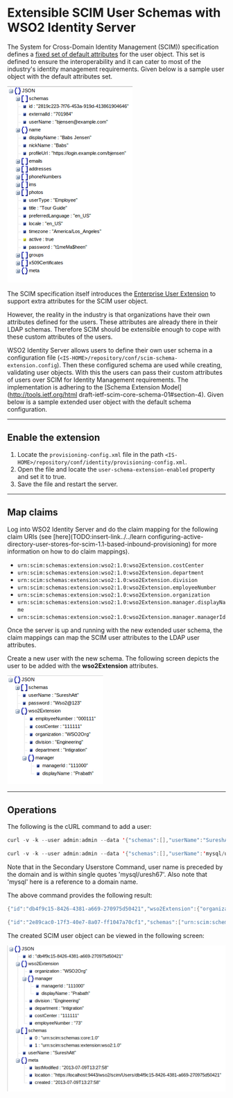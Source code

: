 # Extensible SCIM User Schemas with WSO2 Identity Server

The System for Cross-Domain Identity Management (SCIM)) specification defines a [fixed set of default attributes](http://tools.ietf.org/html/draft-ietf-scim-core-schema-01#section-11.2) for the user object. This set is defined to ensure the interoperability and it can cater to most of the industry's identity management requirements. Given below is a sample user object with the default attributes set.

![Sample user object](../../assets/img/extend/sample-user-object.png)

The SCIM specification itself introduces the [Enterprise User Extension](http://tools.ietf.org/html/draft-ietf-scim-core-schema-01#section-11.3)
to support extra attributes for the SCIM user object.

However, the reality in the industry is that organizations have their own attributes defined for the users. These attributes are already there in their LDAP schemas. Therefore SCIM should be extensible enough to cope with these custom attributes of the users.

WSO2 Identity Server allows users to define their own user schema in a configuration file (`<IS-HOME>/repository/conf/scim-schema-extension.config`). Then these configured schema are used while creating, validating user objects. With this the users can pass their custom attributes of users over SCIM for Identity Management requirements. The implementation is adhering to the [Schema Extension Model](http://tools.ietf.org/html draft-ietf-scim-core-schema-01#section-4). Given below is a sample extended user object with the default schema configuration.

---

## Enable the extension

1.  Locate the `provisioning-config.xml` file in the path `<IS-HOME>/repository/conf/identity/provisioning-config.xml`.
2.  Open the file and locate the `user-schema-extension-enabled` property and set it to true.
3.  Save the file and restart the server.

---

## Map claims

Log into WSO2 Identity Server and do the claim mapping for the following claim URIs (see [here](TODO:insert-link../../learn configuring-active-directory-user-stores-for-scim-1.1-based-inbound-provisioning) for more information on how to do claim mappings).

-   `urn:scim:schemas:extension:wso2:1.0:wso2Extension.costCenter`
-   `urn:scim:schemas:extension:wso2:1.0:wso2Extension.department`
-   `urn:scim:schemas:extension:wso2:1.0:wso2Extension.division`
-   `urn:scim:schemas:extension:wso2:1.0:wso2Extension.employeeNumber`
-   `urn:scim:schemas:extension:wso2:1.0:wso2Extension.organization`
-   `urn:scim:schemas:extension:wso2:1.0:wso2Extension.manager.displayName`
-   `urn:scim:schemas:extension:wso2:1.0:wso2Extension.manager.managerId`

Once the server is up and running with the new extended user schema, the claim mappings can map the SCIM user attributes to the LDAP user attributes.

Create a new user with the new schema. The following screen depicts the user to be added with the **wso2Extension** attributes.

![New user attributes](../../assets/img/extend/new-user-attributes.png)

---

## Operations

The following is the cURL command to add a user:

``` java tab="Primary Userstore Command"
curl -v -k --user admin:admin --data '{"schemas":[],"userName":"SureshAtt","password":"Wso2@123","wso2Extension":{"employeeNumber":"000111","costCenter":"111111","organization":"WSO2Org","division":"Engineering","department":"Intigration","manager":{"managerId":"111000","displayName":"Prabath"}}}' --header "Content-Type:application/json" https://localhost:9443/wso2/scim/Users
```

``` java tab="Secondary Userstore Command"
curl -v -k --user admin:admin --data '{"schemas":[],"userName":'mysql/uresh67',"password":"Wso2@123"}' --header "Content-Type:application/json" https://localhost:9443/wso2/scim/Users 
```

Note that in the Secondary Userstore Command, user name is preceded by the domain and is within single
quotes 'mysql/uresh67'. Also note that 'mysql' here is a reference to a
domain name.

The above command provides the following result:

``` java tab="Primary Userstore Output"
{"id":"db4f9c15-8426-4381-a669-270975d50421","wso2Extension":{"organization":"WSO2Org","manager":{"managerId":"111000","displayName":"Prabath"},"division":"Engineering","department":"Intigration","costCenter":"111111","employeeNumber":"73"},"schemas":["urn:scim:schemas:core:1.0","urn:scim:schemas:extension:wso2:1.0"],"userName":"SureshAtt","meta":{"lastModified":"2013-07-09T13:27:58","location":"https://localhost:9443/wso2/scim/Users/db4f9c15-8426-4381-a669-270975d50421","created":"2013-07-09T13:27:58"}}
```

``` java tab="Secondary Userstore Output"
{"id":"2e89cac0-17f3-40e7-8a07-ff1047a70cf1","schemas":["urn:scim:schemas:core:1.0"],"userName":"mysql/uresh67","meta":{"lastModified":"2013-12-17T14:31:30","location":"https://localhost:9443/wso2/scim/Users/2e89cac0-17f3-40e7-8a07-ff1047a70cf1","created":"2013-12-17T14:31:30"}}* Closing connection #0
```

The created SCIM user object can be viewed in the following screen:

![Created SCIM user object](../../assets/img/extend/created-scim-user-object.png)

